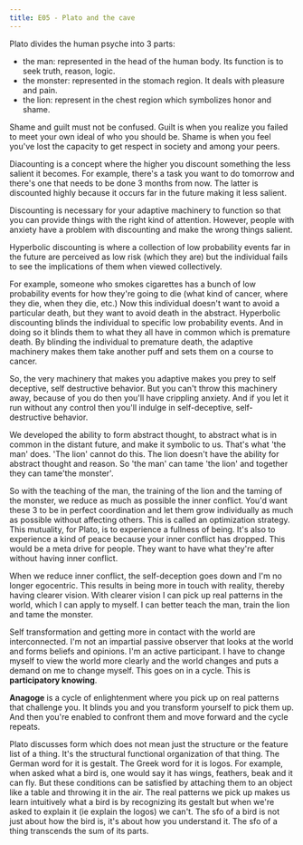 ```yaml
---
title: E05 - Plato and the cave
---
```


Plato divides the human psyche into 3 parts:

-   the man: represented in the head of the human body. Its function is to seek truth, reason, logic.
-   the monster: represented in the stomach region. It deals with pleasure and pain.
-   the lion: represent in the chest region which symbolizes honor and shame.

Shame and guilt must not be confused. Guilt is when you realize you failed to meet your own ideal of who you should be. Shame is when you feel you've lost the capacity to get respect in society and among your peers.

Diacounting is a concept where the higher you discount something the less salient it becomes. For example, there's a task you want to do tomorrow and there's one that needs to be done 3 months from now. The latter is discounted highly because it occurs far in the future making it less salient.

Discounting is necessary for your adaptive machinery to function so that you can provide things with the right kind of attention. However, people with anxiety have a problem with discounting and make the wrong things salient.

Hyperbolic discounting is where a collection of low probability events far in the future are perceived as low risk (which they are) but the individual fails to see the implications of them when viewed collectively.

For example, someone who smokes cigarettes has a bunch of low probability events for how they're going to die (what kind of cancer, where they die, when they die, etc.) Now this individual doesn't want to avoid a particular death, but they want to avoid death in the abstract. Hyperbolic discounting blinds the individual to specific low probability events. And in doing so it blinds them to what they all have in common which is premature death. By blinding the individual to premature death, the adaptive machinery makes them take another puff and sets them on a course to cancer.

So, the very machinery that makes you adaptive makes you prey to self deceptive, self destructive behavior. But you can't throw this machinery away, because of you do then you'll have crippling anxiety. And if you let it run without any control then you'll indulge in self-deceptive, self-destructive behavior.

We developed the ability to form abstract thought, to abstract what is in common in the distant future, and make it symbolic to us. That's what 'the man' does. 'The lion' cannot do this. The lion doesn't have the ability for abstract thought and reason. So 'the man' can tame 'the lion' and together they can tame'the monster'.

So with the teaching of the man, the training of the lion and the taming of the monster, we reduce as much as possible the inner conflict. You'd want these 3 to be in perfect coordination and let them grow individually as much as possible without affecting others. This is called an optimization strategy. This mutuality, for Plato, is to experience a fullness of being. It's also to experience a kind of peace because your inner conflict has dropped. This would be a meta drive for people. They want to have what they're after without having inner conflict.

When we reduce inner conflict, the self-deception goes down and I'm no longer egocentric. This results in being more in touch with reality, thereby having clearer vision. With clearer vision I can pick up real patterns in the world, which I can apply to myself. I can better teach the man, train the lion and tame the monster.

Self transformation and getting more in contact with the world are interconnected. I'm not an impartial passive observer that looks at the world and forms beliefs and opinions. I'm an active participant. I have to change myself to view the world more clearly and the world changes and puts a demand on me to change myself. This goes on in a cycle. This is **participatory knowing**.

**Anagoge** is a cycle of enlightenment where you pick up on real patterns that challenge you. It blinds you and you transform yourself to pick them up. And then you're enabled to confront them and move forward and the cycle repeats.

Plato discusses form which does not mean just the structure or the feature list of a thing. It's the structural functional organization of that thing. The German word for it is gestalt. The Greek word for it is logos. For example, when asked what a bird is, one would say it has wings, feathers, beak and it can fly. But these conditions can be satisfied by attaching them to an object like a table and throwing it in the air. The real patterns we pick up makes us learn intuitively what a bird is by recognizing its gestalt but when we're asked to explain it (ie explain the logos) we can't. The sfo of a bird is not just about how the bird is, it's about how you understand it. The sfo of a thing transcends the sum of its parts.
